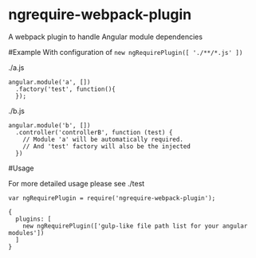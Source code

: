 ngrequire-webpack-plugin
========================

A webpack plugin to handle Angular module dependencies

#Example
With configuration of `new ngRequirePlugin([ './**/*.js' ])`

./a.js
```
angular.module('a', [])
  .factory('test', function(){
  });
```

./b.js
```
angular.module('b', [])
  .controller('controllerB', function (test) {
    // Module 'a' will be automatically required.
    // And 'test' factory will also be the injected
  })
```

#Usage

For more detailed usage please see ./test
```
var ngRequirePlugin = require('ngrequire-webpack-plugin');

{
  plugins: [
    new ngRequirePlugin(['gulp-like file path list for your angular modules'])
  ]
}

```
